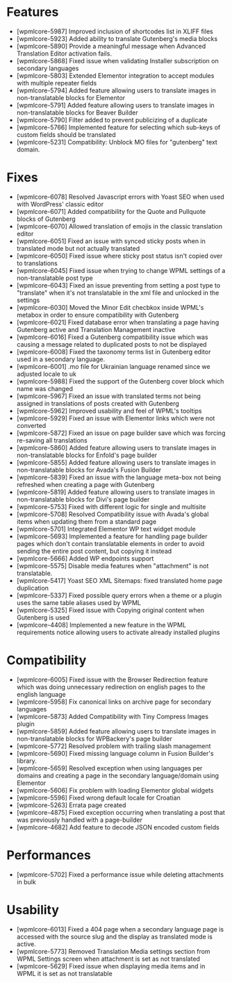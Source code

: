 # Features
* [wpmlcore-5987] Improved inclusion of shortcodes list in XLIFF files
* [wpmlcore-5923] Added ability to translate Gutenberg's media blocks
* [wpmlcore-5890] Provide a meaningful message when Advanced Translation Editor activation fails.
* [wpmlcore-5868] Fixed issue when validating Installer subscription on secondary languages
* [wpmlcore-5803] Extended Elementor integration to accept modules with multiple repeater fields
* [wpmlcore-5794] Added feature allowing users to translate images in non-translatable blocks for Elementor
* [wpmlcore-5791] Added feature allowing users to translate images in non-translatable blocks for Beaver Builder
* [wpmlcore-5790] Filter added to prevent publicizing of a duplicate
* [wpmlcore-5766] Implemented feature for selecting which sub-keys of custom fields should be translated
* [wpmlcore-5231] Compatibility: Unblock MO files for "gutenberg" text domain.

# Fixes
* [wpmlcore-6078] Resolved Javascript errors with Yoast SEO when used with WordPress' classic editor
* [wpmlcore-6071] Added compatibility for the Quote and Pullquote blocks of Gutenberg
* [wpmlcore-6070] Allowed translation of emojis in the classic translation editor
* [wpmlcore-6051] Fixed an issue with synced sticky posts when in translated mode but not actually translated
* [wpmlcore-6050] Fixed issue where sticky post status isn't copied over to translations
* [wpmlcore-6045] Fixed issue when trying to change WPML settings of a non-translatable post type
* [wpmlcore-6043] Fixed an issue preventing from setting a post type to "translate" when it's not translatable in the xml file and unlocked in the settings
* [wpmlcore-6030] Moved the Minor Edit checbkox inside WPML's metabox in order to ensure compatibility with Gutenberg
* [wpmlcore-6021] Fixed database error when translating a page having Gutenberg active and Translation Management inactive
* [wpmlcore-6016] Fixed a Gutenberg compatibility issue which was causing a message related to duplicated posts to not be displayed
* [wpmlcore-6008] Fixed the taxonomy terms list in Gutenberg editor used in a secondary language.
* [wpmlcore-6001] .mo file for Ukrainian language renamed since we adjusted locale to uk
* [wpmlcore-5988] Fixed the support of the Gutenberg cover block which name was changed
* [wpmlcore-5967] Fixed an issue with translated terms not being assigned in translations of posts created with Gutenberg
* [wpmlcore-5962] Improved usability and feel of WPML's tooltips
* [wpmlcore-5929] Fixed an issue with Elementor links which were not converted
* [wpmlcore-5872] Fixed an issue on page builder save which was forcing re-saving all translations
* [wpmlcore-5860] Added feature allowing users to translate images in non-translatable blocks for Enfold's page builder
* [wpmlcore-5855] Added feature allowing users to translate images in non-translatable blocks for Avada's Fusion Builder
* [wpmlcore-5839] Fixed an issue with the language meta-box not being refreshed when creating a page with Gutenberg
* [wpmlcore-5819] Added feature allowing users to translate images in non-translatable blocks for Divi's page builder
* [wpmlcore-5753] Fixed with different logic for single and multisite
* [wpmlcore-5708] Resolved Compatibility issue with Avada's global items when updating them from a standard page
* [wpmlcore-5701] Integrated Elementor WP text widget module
* [wpmlcore-5693] Implemented a feature for handling page builder pages which don't contain translatable elements in order to avoid sending the entire post content, but copying it instead
* [wpmlcore-5666] Added WP endpoints support
* [wpmlcore-5575] Disable media features when "attachment" is not translatable.
* [wpmlcore-5417] Yoast SEO XML Sitemaps: fixed translated home page duplication
* [wpmlcore-5337] Fixed possible query errors when a theme or a plugin uses the same table aliases used by WPML
* [wpmlcore-5325] Fixed issue with Copying original content when Gutenberg is used
* [wpmlcore-4408] Implemented a new feature in the WPML requirements notice allowing users to activate already installed plugins

# Compatibility
* [wpmlcore-6005] Fixed issue with the Browser Redirection feature which was doing unnecessary redirection on english pages to the english language
* [wpmlcore-5958] Fix canonical links on archive page for secondary languages
* [wpmlcore-5873] Added Compatibility with Tiny Compress Images plugin
* [wpmlcore-5859] Added feature allowing users to translate images in non-translatable blocks for WPBackery's page builder
* [wpmlcore-5772] Resolved problem with trailing slash management
* [wpmlcore-5690] Fixed missing language column in Fusion Builder's library.
* [wpmlcore-5659] Resolved exception when using languages per domains and creating a page in the secondary language/domain using Elementor
* [wpmlcore-5606] Fix problem with loading Elementor global widgets
* [wpmlcore-5596] Fixed wrong default locale for Croatian
* [wpmlcore-5263] Errata page created
* [wpmlcore-4875] Fixed exception occurring when translating a post that was previously handled with a page-builder
* [wpmlcore-4682] Add feature to decode JSON encoded custom fields

# Performances
* [wpmlcore-5702] Fixed a performance issue while deleting attachments in bulk

# Usability
* [wpmlcore-6013] Fixed a 404 page when a secondary language page is accessed with the source slug and the display as translated mode is active.
* [wpmlcore-5773] Removed Translation Media settings section from WPML Settings screen when attachment is set as not translated
* [wpmlcore-5629] Fixed issue when displaying media items and in WPML it is set as not translatable